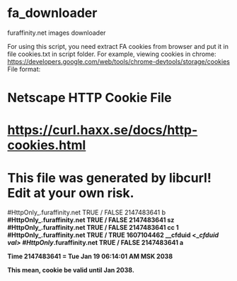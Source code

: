 fa_downloader
=============

furaffinity.net images downloader

For using this script, you need extract FA cookies from browser and put it in file cookies.txt in script folder.
For example, viewing cookies in chrome: https://developers.google.com/web/tools/chrome-devtools/storage/cookies
File format:

# Netscape HTTP Cookie File
# https://curl.haxx.se/docs/http-cookies.html
# This file was generated by libcurl! Edit at your own risk.

#HttpOnly_.furaffinity.net	TRUE	/	FALSE	2147483641	b	<b val>
#HttpOnly_.furaffinity.net	TRUE	/	FALSE	2147483641	sz	<sz val>
#HttpOnly_.furaffinity.net	TRUE	/	FALSE	2147483641	cc	1
#HttpOnly_.furaffinity.net	TRUE	/	TRUE	1607104462	__cfduid	<__cfduid val>
#HttpOnly_.furaffinity.net	TRUE	/	FALSE	2147483641	a	<a val>


Time 2147483641 = Tue Jan 19 06:14:01 AM MSK 2038

This mean, cookie be valid until Jan 2038.